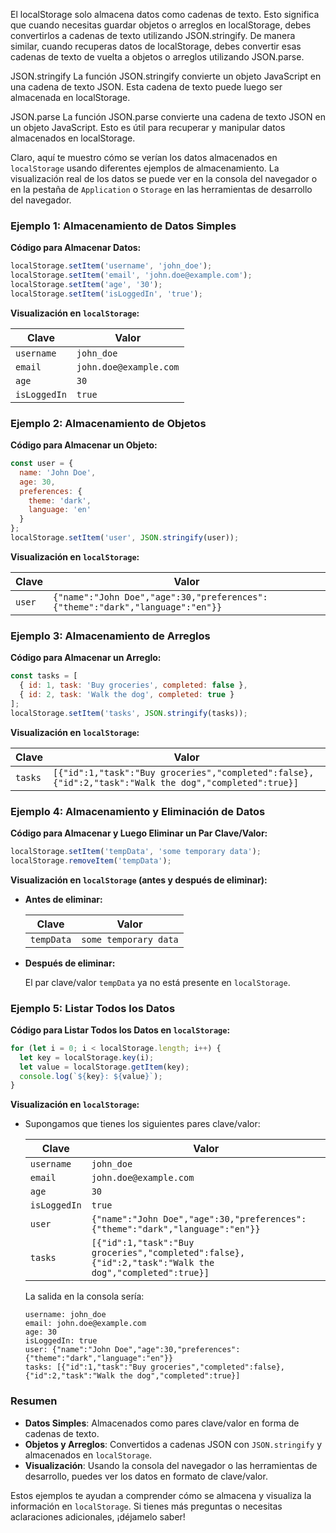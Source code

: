 El localStorage solo almacena datos como cadenas de texto. Esto significa que cuando necesitas guardar objetos o arreglos en localStorage, debes convertirlos a cadenas de texto utilizando JSON.stringify. De manera similar, cuando recuperas datos de localStorage, debes convertir esas cadenas de texto de vuelta a objetos o arreglos utilizando JSON.parse.

JSON.stringify
La función JSON.stringify convierte un objeto JavaScript en una cadena de texto JSON. Esta cadena de texto puede luego ser almacenada en localStorage.

JSON.parse
La función JSON.parse convierte una cadena de texto JSON en un objeto JavaScript. Esto es útil para recuperar y manipular datos almacenados en localStorage.

Claro, aquí te muestro cómo se verían los datos almacenados en `localStorage` usando diferentes ejemplos de almacenamiento. La visualización real de los datos se puede ver en la consola del navegador o en la pestaña de `Application` o `Storage` en las herramientas de desarrollo del navegador. 

### Ejemplo 1: Almacenamiento de Datos Simples

**Código para Almacenar Datos:**

```javascript
localStorage.setItem('username', 'john_doe');
localStorage.setItem('email', 'john.doe@example.com');
localStorage.setItem('age', '30');
localStorage.setItem('isLoggedIn', 'true');
```

**Visualización en `localStorage`:**

| Clave       | Valor                        |
|-------------|------------------------------|
| `username`  | `john_doe`                    |
| `email`     | `john.doe@example.com`       |
| `age`       | `30`                         |
| `isLoggedIn`| `true`                       |

### Ejemplo 2: Almacenamiento de Objetos

**Código para Almacenar un Objeto:**

```javascript
const user = {
  name: 'John Doe',
  age: 30,
  preferences: {
    theme: 'dark',
    language: 'en'
  }
};
localStorage.setItem('user', JSON.stringify(user));
```

**Visualización en `localStorage`:**

| Clave   | Valor                                                                                              |
|---------|----------------------------------------------------------------------------------------------------|
| `user`  | `{"name":"John Doe","age":30,"preferences":{"theme":"dark","language":"en"}}`                     |

### Ejemplo 3: Almacenamiento de Arreglos

**Código para Almacenar un Arreglo:**

```javascript
const tasks = [
  { id: 1, task: 'Buy groceries', completed: false },
  { id: 2, task: 'Walk the dog', completed: true }
];
localStorage.setItem('tasks', JSON.stringify(tasks));
```

**Visualización en `localStorage`:**

| Clave   | Valor                                                                                                        |
|---------|--------------------------------------------------------------------------------------------------------------|
| `tasks` | `[{"id":1,"task":"Buy groceries","completed":false},{"id":2,"task":"Walk the dog","completed":true}]`       |

### Ejemplo 4: Almacenamiento y Eliminación de Datos

**Código para Almacenar y Luego Eliminar un Par Clave/Valor:**

```javascript
localStorage.setItem('tempData', 'some temporary data');
localStorage.removeItem('tempData');
```

**Visualización en `localStorage` (antes y después de eliminar):**

- **Antes de eliminar:**

  | Clave      | Valor               |
  |------------|---------------------|
  | `tempData` | `some temporary data`|

- **Después de eliminar:**

  El par clave/valor `tempData` ya no está presente en `localStorage`.

### Ejemplo 5: Listar Todos los Datos

**Código para Listar Todos los Datos en `localStorage`:**

```javascript
for (let i = 0; i < localStorage.length; i++) {
  let key = localStorage.key(i);
  let value = localStorage.getItem(key);
  console.log(`${key}: ${value}`);
}
```

**Visualización en `localStorage`:**

- Supongamos que tienes los siguientes pares clave/valor:

  | Clave      | Valor               |
  |------------|---------------------|
  | `username` | `john_doe`          |
  | `email`    | `john.doe@example.com`|
  | `age`      | `30`                |
  | `isLoggedIn`| `true`              |
  | `user`     | `{"name":"John Doe","age":30,"preferences":{"theme":"dark","language":"en"}}`|
  | `tasks`    | `[{"id":1,"task":"Buy groceries","completed":false},{"id":2,"task":"Walk the dog","completed":true}]`|

  La salida en la consola sería:

  ```
  username: john_doe
  email: john.doe@example.com
  age: 30
  isLoggedIn: true
  user: {"name":"John Doe","age":30,"preferences":{"theme":"dark","language":"en"}}
  tasks: [{"id":1,"task":"Buy groceries","completed":false},{"id":2,"task":"Walk the dog","completed":true}]
  ```

### Resumen

- **Datos Simples**: Almacenados como pares clave/valor en forma de cadenas de texto.
- **Objetos y Arreglos**: Convertidos a cadenas JSON con `JSON.stringify` y almacenados en `localStorage`.
- **Visualización**: Usando la consola del navegador o las herramientas de desarrollo, puedes ver los datos en formato de clave/valor.

Estos ejemplos te ayudan a comprender cómo se almacena y visualiza la información en `localStorage`. Si tienes más preguntas o necesitas aclaraciones adicionales, ¡déjamelo saber!